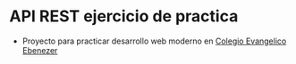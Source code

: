 # API REST ejercicio de practica
- Proyecto para practicar desarrollo web moderno en [Colegio Evangelico Ebenezer](https://colebenezer.edu.co)
